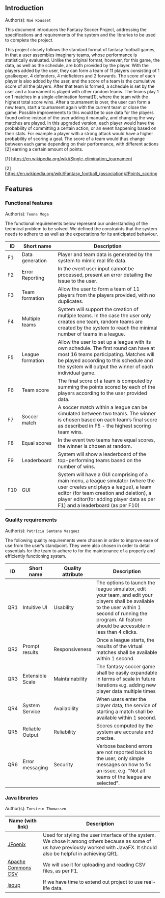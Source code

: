 ## Introduction									
Author(s): `Noé Rousset`

This document introduces the Fantasy Soccer Project, addressing the specifications and requirements of the system and the libraries to be used to complete the project.
 
This project closely follows the standard format of fantasy football games, in that a user assembles imaginary teams, whose performance is statistically evaluated. Unlike the original format, however, for this game, the data, as well as the schedule, are both provided by the player. 
With the players added by the user, they can form a team of 11 players consisting of 1 goalkeeper, 4 defenders, 4 midfielders and 2 forwards. The score of each player is also added by the user, and the score of a team is the cumulative score of all the players. 
After that team is formed, a schedule is set by the user and a tournament is played with other random teams. The teams play 1 on 1 matches in a single-elimination format[1], where the team with the highest total score wins. After a tournament is over, the user can form a new team, start a tournament again with the current team  or close the game.
Possible improvements to this would be to use data for the players found online instead of the user adding it manually, and changing the way matches are played. In this upgraded version, each player would have the probability of committing a certain action, or an event happening based on their stats. For example a player with a strong attack would have a higher probability of scoring a goal. The score of a team would thus change between each game depending on their performance, with different actions [2]  earning a certain amount of points. 

[1] https://en.wikipedia.org/wiki/Single-elimination_tournament

[2] https://en.wikipedia.org/wiki/Fantasy_football_(association)#Points_scoring

## Features

### Functional features
Author(s): `Teona Moga`

The functional requirements below represent our understanding of the technical problem to be solved. We defined the constraints that the system needs to adhere to as well as the expectations for its anticipated behaviour.

| ID  | Short name  | Description  |
|---|---|---|
| F1  | Data generation | Player and team data is generated by the system to mimic real life data. |
| F2  | Error Reporting  | In the event user input cannot be processed, present an error detailing the issue to the user.|
| F3  | Team formation  | Allow the user to form a team of 11 players from the players provided, with no duplicates.|
| F4  | Multiple teams | System will support the creation of multiple teams. In the case the user only creates one team, random teams are created by the system to reach the minimal number of teams in a league.|
| F5  | League formation | Allow the user to set up a league with its own schedule. The first round can have at most 16 teams participating. Matches will be played according to this schedule and the system will output the winner of each individual game. |
| F6 | Team score | The final score of a team is computed by summing the points scored by each of the players according to the user provided data. |
| F7 | Soccer match | A soccer match within a league can be simulated between two teams. The winner is chosen based on each team’s final score as described in F5 - the highest scoring team wins. |
| F8 | Equal scores | In the event two teams have equal scores, the winner is chosen at random. |
| F9 | Leaderboard | System will show a leaderboard of the top-performing teams based on the number of wins.|
| F10 | GUI | System will have a GUI comprising of a main menu, a league simulator (where the user creates and plays a league), a team editor (for team creation and deletion), a player editor(for adding player data as per F1) and a leaderboard (as per F10)|

### Quality requirements
Author(s): `Patricia Santana Vasquez`

The following quality requirements were chosen in order to improve ease of use from the user’s standpoint. They were also chosen in order to detail essentials for the team to adhere to for the maintenance of a properly and efficiently functioning system.

| ID  | Short name  | Quality attribute | Description  |
|---|---|---|---|
| QR1  | Intuitive UI | Usability  | The options to launch the league simulator, edit your team, and edit your players shall be available to the user within 1 second of running the program. All feature should be accessible in less than 4 clicks. |
| QR2  | Prompt results| Responsiveness  | Once a league starts, the results of the virtual matches shall be available within 1 second. |
| QR3  | Extensible Scale | Maintainability  | The fantasy soccer game shall be easily expandable in terms of scale in future iterations e.g. adding new player data multiple times |
| QR4  | System Service | Availability | When users enter the player data, the service of starting a match shall be available within 1 second. |
| QR5 | Reliable Output  | Reliability | Scores computed by the system are accurate and precise. |
| QR6 | Error messaging | Security | Verbose backend errors are not reported back to the user, only simple messages on how to fix an issue, e.g. "Not all teams of the league are selected".

### Java libraries
Author(s): `Torstein Thomassen`

| Name (with link) | Description  |
|---|---|
| [JFoenix](http://www.jfoenix.com/)  | Used for styling the user interface of the system. We chose it among others because as some of us have previously worked with JavaFX. It should also be helpful in achieving QR1. | 
| [Apache Commons CSV](https://github.com/alibaba/fastjson) | We will use it for uploading and reading CSV files, as per F1.|
| [jsoup](https://jsoup.org/) | If we have time to extend out project to use real-life data. |
